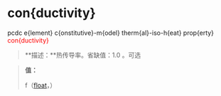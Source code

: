 # con{ductivity}
pcdc e{lement} c{onstitutive}-m{odel} therm{al}-iso-h{eat} prop{erty} <span style='color: red;'>con{ductivity}</span>
> **描述：**热传导率。省缺值：1.0
。可选

> 
> **值：**
> 
> f（[float](数据类型/float/)，）

